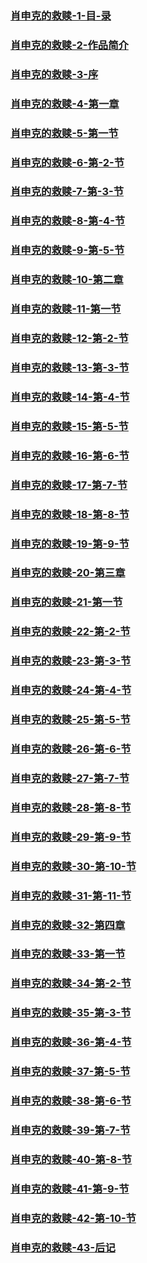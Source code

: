 ### [肖申克的救赎-1-目-录](#肖申克的救赎-1-目-录)
### [肖申克的救赎-2-作品简介](#肖申克的救赎-2-作品简介)
### [肖申克的救赎-3-序](#肖申克的救赎-3-序)
### [肖申克的救赎-4-第一章](#肖申克的救赎-4-第一章)
### [肖申克的救赎-5-第一节](#肖申克的救赎-5-第一节)
### [肖申克的救赎-6-第-2-节](#肖申克的救赎-6-第-2-节)
### [肖申克的救赎-7-第-3-节](#肖申克的救赎-7-第-3-节)
### [肖申克的救赎-8-第-4-节](#肖申克的救赎-8-第-4-节)
### [肖申克的救赎-9-第-5-节](#肖申克的救赎-9-第-5-节)
### [肖申克的救赎-10-第二章](#肖申克的救赎-10-第二章)
### [肖申克的救赎-11-第一节](#肖申克的救赎-11-第一节)
### [肖申克的救赎-12-第-2-节](#肖申克的救赎-12-第-2-节)
### [肖申克的救赎-13-第-3-节](#肖申克的救赎-13-第-3-节)
### [肖申克的救赎-14-第-4-节](#肖申克的救赎-14-第-4-节)
### [肖申克的救赎-15-第-5-节](#肖申克的救赎-15-第-5-节)
### [肖申克的救赎-16-第-6-节](#肖申克的救赎-16-第-6-节)
### [肖申克的救赎-17-第-7-节](#肖申克的救赎-17-第-7-节)
### [肖申克的救赎-18-第-8-节](#肖申克的救赎-18-第-8-节)
### [肖申克的救赎-19-第-9-节](#肖申克的救赎-19-第-9-节)
### [肖申克的救赎-20-第三章](#肖申克的救赎-20-第三章)
### [肖申克的救赎-21-第一节](#肖申克的救赎-21-第一节)
### [肖申克的救赎-22-第-2-节](#肖申克的救赎-22-第-2-节)
### [肖申克的救赎-23-第-3-节](#肖申克的救赎-23-第-3-节)
### [肖申克的救赎-24-第-4-节](#肖申克的救赎-24-第-4-节)
### [肖申克的救赎-25-第-5-节](#肖申克的救赎-25-第-5-节)
### [肖申克的救赎-26-第-6-节](#肖申克的救赎-26-第-6-节)
### [肖申克的救赎-27-第-7-节](#肖申克的救赎-27-第-7-节)
### [肖申克的救赎-28-第-8-节](#肖申克的救赎-28-第-8-节)
### [肖申克的救赎-29-第-9-节](#肖申克的救赎-29-第-9-节)
### [肖申克的救赎-30-第-10-节](#肖申克的救赎-30-第-10-节)
### [肖申克的救赎-31-第-11-节](#肖申克的救赎-31-第-11-节)
### [肖申克的救赎-32-第四章](#肖申克的救赎-32-第四章)
### [肖申克的救赎-33-第一节](#肖申克的救赎-33-第一节)
### [肖申克的救赎-34-第-2-节](#肖申克的救赎-34-第-2-节)
### [肖申克的救赎-35-第-3-节](#肖申克的救赎-35-第-3-节)
### [肖申克的救赎-36-第-4-节](#肖申克的救赎-36-第-4-节)
### [肖申克的救赎-37-第-5-节](#肖申克的救赎-37-第-5-节)
### [肖申克的救赎-38-第-6-节](#肖申克的救赎-38-第-6-节)
### [肖申克的救赎-39-第-7-节](#肖申克的救赎-39-第-7-节)
### [肖申克的救赎-40-第-8-节](#肖申克的救赎-40-第-8-节)
### [肖申克的救赎-41-第-9-节](#肖申克的救赎-41-第-9-节)
### [肖申克的救赎-42-第-10-节](#肖申克的救赎-42-第-10-节)
### [肖申克的救赎-43-后记](#肖申克的救赎-43-后记)